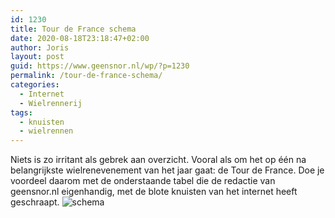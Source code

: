 ```yaml
---
id: 1230
title: Tour de France schema
date: 2020-08-18T23:18:47+02:00
author: Joris
layout: post
guid: https://www.geensnor.nl/wp/?p=1230
permalink: /tour-de-france-schema/
categories:
  - Internet
  - Wielrennerij
tags:
  - knuisten
  - wielrennen
---
```

 Niets is zo irritant als gebrek aan overzicht. Vooral als om het op één na belangrijkste wielrenevenement van het jaar gaat: de Tour de France. Doe je voordeel daarom met de onderstaande tabel die de redactie van geensnor.nl eigenhandig, met de blote knuisten van het internet heeft geschraapt.
 ![schema](
 https://www.geensnor.nl/wp/wp-content/uploads/2020/08/tour2020.jpeg)